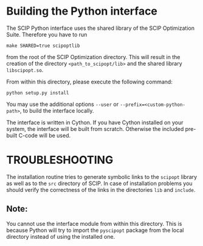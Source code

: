 Building the Python interface
=============================

The SCIP Python interface uses the shared library of the SCIP Optimization Suite.
Therefore you have to run

    make SHARED=true scipoptlib

from the root of the SCIP Optimization directory. This will result in the creation of the directory `<path_to_scipopt/lib>` and the shared library `libscipopt.so`.

From within this directory, please execute the following command:

    python setup.py install

You may use the additional options `--user` or `--prefix=<custom-python-path>`, to build the interface locally.

The interface is written in Cython. If you have Cython installed on your system, the interface will be built from scratch. Otherwise the included pre-built C-code will be used.

TROUBLESHOOTING
===============

The installation routine tries to generate symbolic links to the `scipopt` library as well as to the `src` directory of SCIP. In case of installation problems you should verify the correctness of the links in the directories `lib` and `include`.

Note:
-----

You cannot use the interface module from within this directory. This is because Python will try to import the `pyscipopt` package from the local directory instead of using the installed one.
